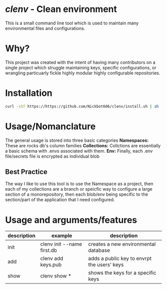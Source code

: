 # *clenv* - Clean environment
This is a small command line tool which is used to maintain many environmental files and configurations. 

# Why?
This project was created with the intent of having many contributors on a single project which struggle maintaining keys, specific configurations, or wrangling particuarly fickle highly modular highly configurable repositories. 

# Installation

```bash
curl -sSf https://https://github.com/Nickbot606/clenv/install.sh | sh
```

# Usage/Nomanclature

The general usage is stored into three basic categories 
**Namespaces:** These are rocks db's column families
**Collections:** Collctions are essentially a basic schema with .envs associated with them. 
**Env:** Finally, each .env file/secrets file is encrypted as individual blob

## Best Practice
The way I like to use this tool is to use the Namespace as a project, then each of my collections are a branch or speicfic way to configure a large section of a monorepository, then each blob/env being specific to the section/part of the application that I need configured.

# Usage and arguments/features

| description | example | description |
| --- | --- | --- |
| init | clenv init --name first.db | creates a new environmental database |
| add | clenv add keys.pub | adds a public key to envrpt the users' keys | 
| show | clenv show * | shows the keys for a specific keys | 